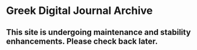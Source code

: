 # Greek Digital Journal Archive

## This site is undergoing maintenance and stability enhancements. Please check back later.
